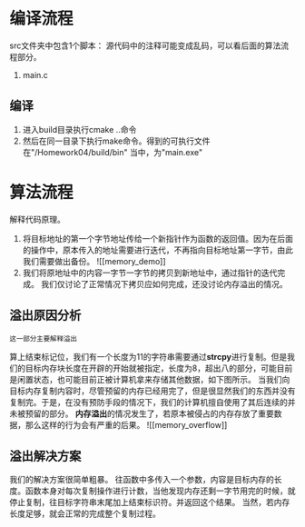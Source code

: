 # 编译流程
src文件夹中包含1个脚本：
	源代码中的注释可能变成乱码，可以看后面的算法流程部分。
1. main.c 
## 编译
1. 进入build目录执行cmake ..命令
2. 然后在同一目录下执行make命令。得到的可执行文件在"/Homework04/build/bin" 当中，为"main.exe"
# 算法流程
解释代码原理。
1. 将目标地址的第一个字节地址传给一个新指针作为函数的返回值。因为在后面的操作中，原本传入的地址需要进行迭代，不再指向目标地址第一字节，由此我们需要做出备份。
![[memory_demo]]
2. 我们将原地址中的内容一字节一字节的拷贝到新地址中，通过指针的迭代完成。
	我们仅讨论了正常情况下拷贝应如何完成，还没讨论内存溢出的情况。
## 溢出原因分析
	这一部分主要解释溢出
算上结束标记位，我们有一个长度为11的字符串需要通过**strcpy**进行复制。但是我们的目标内存块长度在开辟的开始就被指定，长度为8，超出八的部分，可能目前是闲置状态，也可能目前正被计算机拿来存储其他数据，如下图所示。
当我们向目标内存复制内容时，尽管预留的内存已经用完了，但是很显然我们的东西并没有复制完。于是，在没有预防手段的情况下，我们的计算机擅自使用了其后连续的并未被预留的部分。
**内存溢出**的情况发生了，若原本被侵占的内存存放了重要数据，那么这样的行为会有严重的后果。
![[memory_overflow]]

## 溢出解决方案
我们的解决方案很简单粗暴。
往函数中多传入一个参数，内容是目标内存的长度。函数本身对每次复制操作进行计数，当他发现内存还剩一字节用完的时候，就停止复制，往目标字符串末尾加上结束标识符。并返回这个结果。
当然，若内存长度足够，就会正常的完成整个复制过程。